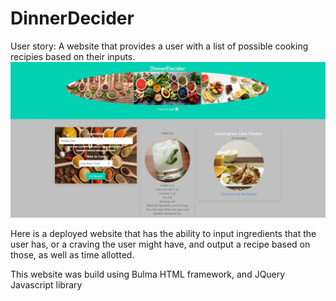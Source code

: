 # DinnerDecider
User story:
A website that provides a user with a list of possible cooking recipies based on their inputs.
<img src="assets/project_snips/snip_main.jpg">

Here is a deployed website that has the ability to input ingredients that the user has, or a craving the user might have, and output a recipe based on those, as well as time allotted. 

This website was build using Bulma HTML framework, and JQuery Javascript library